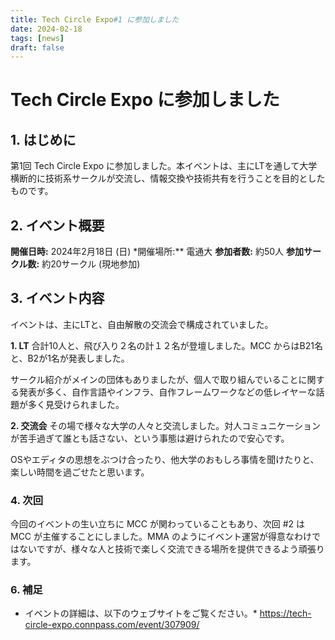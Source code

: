 ```yaml
---
title: Tech Circle Expo#1 に参加しました
date: 2024-02-18
tags: [news]
draft: false
---
```

# Tech Circle Expo に参加しました

## 1. はじめに

第1回 Tech Circle Expo に参加しました。本イベントは、主にLTを通して大学横断的に技術系サークルが交流し、情報交換や技術共有を行うことを目的としたものです。

## 2. イベント概要

**開催日時:** 2024年2月18日 (日) 
\*開催場所:\*\*  電通大
**参加者数:** 約50人
**参加サークル数:** 約20サークル (現地参加)

## 3. イベント内容

イベントは、主にLTと、自由解散の交流会で構成されていました。

**1. LT**
合計10人と、飛び入り２名の計１２名が登壇しました。MCC からはB21名と、B2が1名が発表しました。

サークル紹介がメインの団体もありましたが、個人で取り組んでいることに関する発表が多く、自作言語やインフラ、自作フレームワークなどの低レイヤーな話題が多く見受けられました。

**2. 交流会**
その場で様々な大学の人々と交流しました。対人コミュニケーションが苦手過ぎて誰とも話さない、という事態は避けられたので安心です。

OSやエディタの思想をぶつけ合ったり、他大学のおもしろ事情を聞けたりと、楽しい時間を過ごせたと思います。

### 4. 次回

今回のイベントの生い立ちに MCC が関わっていることもあり、次回 #2 は MCC が主催することにしました。MMA のようにイベント運営が得意なわけではないですが、様々な人と技術で楽しく交流できる場所を提供できるよう頑張ります。

### 6. 補足

- イベントの詳細は、以下のウェブサイトをご覧ください。\* https://tech-circle-expo.connpass.com/event/307909/
